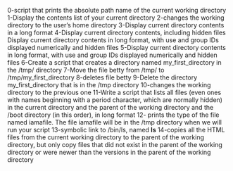 0-script that prints the absolute path name of the current working directory
1-Display the contents list of your current directory
2-changes the working directory to the user’s home directory
3-Display current directory contents in a long format
4-Display current directory contents, including hidden files
Display current directory contents in long format, with use and group IDs displayed numerically and hidden files
5-Display current directory contents in long format, with use and group IDs displayed numerically and hidden files
6-Create a script that creates a directory named my_first_directory in the /tmp/ directory
7-Move the file betty from /tmp/ to /tmp/my_first_directory
8-deletes file betty
9-Delete the directory my_first_directory that is in the /tmp directory
10-changes the working directory to the previous one
11-Write a script that lists all files (even ones with names beginning with a period character, which are normally hidden) in the current directory and the parent of the working directory and the /boot directory (in this order), in long format
12- prints the type of the file named iamafile. The file iamafile will be in the /tmp directory when we will run your script
13-symbolic link to /bin/ls, named __ls__
14-copies all the HTML files from the current working directory to the parent of the working directory, but only copy files that did not exist in the parent of the working directory or were newer than the versions in the parent of the working directory
